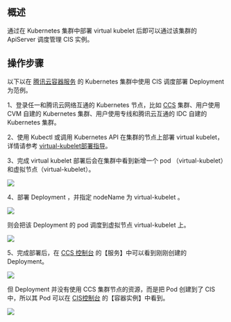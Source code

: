 ## 概述

通过在 Kubernetes 集群中部署 virtual kubelet 后即可以通过该集群的 ApiServer 调度管理 CIS 实例。

## 操作步骤

以下以在 [腾讯云容器服务](https://cloud.tencent.com/product/ccs) 的 Kubernetes 集群中使用 CIS 调度部署 Deployment 为范例。

1、登录任一和腾讯云网络互通的 Kubernetes 节点，比如 [CCS](https://console.cloud.tencent.com/ccs) 集群、用户使用 CVM 自建的 Kubernetes 集群、用户使用专线和腾讯云互通的 IDC 自建的 Kubernetes 集群。

2、使用 Kubectl 或调用 Kubernetes API 在集群的节点上部署 virtual kubelet，详情请参考 [virtual-kubelet部署指导](https://console.cloud.tencent.com/ccs)。

3、完成 virtual kubelet 部署后会在集群中看到新增一个 pod （virtual-kubelet）和虚拟节点（virtual-kubelet）。

![][1]

4、部署 Deployment ，并指定 nodeName 为 virtual-kubelet 。

![][2]

则会把该 Deployment 的 pod 调度到虚拟节点 virtual-kubelet 上。

![][3]

5、完成部署后，在 [CCS 控制台](https://console.cloud.tencent.com/ccs) 的【服务】中可以看到刚刚创建的 Deployment。

![][4]

但 Deployment 并没有使用 CCS 集群节点的资源，而是把 Pod 创建到了 CIS 中，所以其 Pod 可以在 [CIS控制台](https://console.cloud.tencent.com/cis) 的【容器实例】中看到。

![][5]

[1]:https://main.qcloudimg.com/raw/e26ab86e8de97abf36380482703b932f.png
[2]:https://main.qcloudimg.com/raw/c1406a0b424a94a04fd90d19eec83c55.png
[3]:https://main.qcloudimg.com/raw/8e4c0d95784dee3700c783f8bd911a60.png
[4]:https://main.qcloudimg.com/raw/8066e7a39d8686f9ca226dd606000e1a.png
[5]:https://main.qcloudimg.com/raw/d49e91a8c69dcf3e44253e262a4cbaef.png